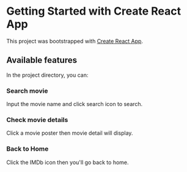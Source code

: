 # Getting Started with Create React App

This project was bootstrapped with [Create React App](https://github.com/facebook/create-react-app).

## Available features

In the project directory, you can:

### Search movie

Input the movie name and click search icon to search.

### Check movie details

Click a movie poster then movie detail will display.

### Back to Home

Click the IMDb icon then you'll go back to home.


